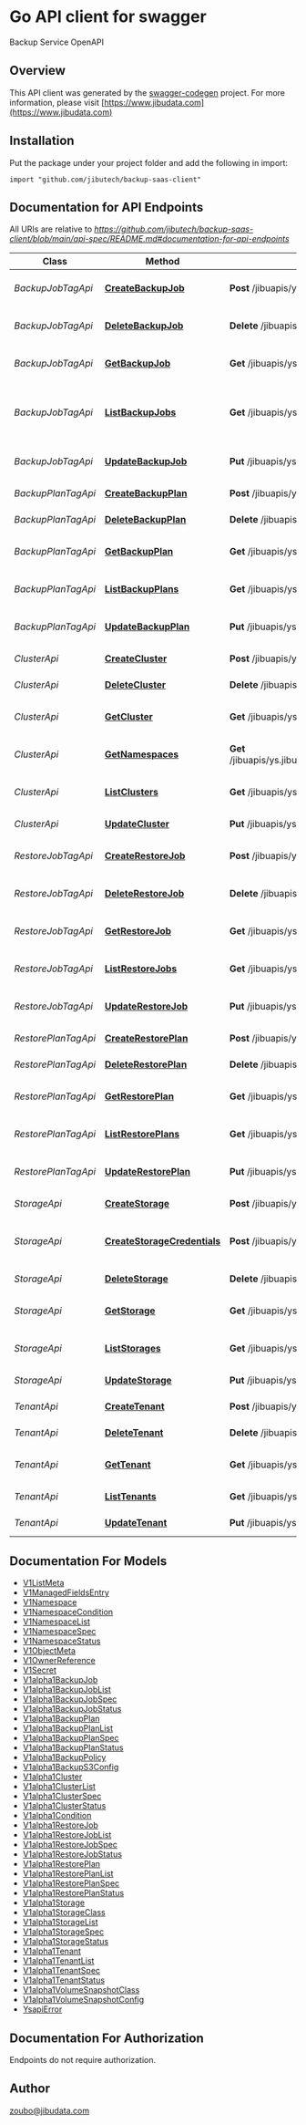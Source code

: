 # Go API client for swagger

Backup Service OpenAPI

## Overview
This API client was generated by the [swagger-codegen](https://github.com/swagger-api/swagger-codegen) project.
For more information, please visit [https://www.jibudata.com](https://www.jibudata.com)

## Installation
Put the package under your project folder and add the following in import:
```golang
import "github.com/jibutech/backup-saas-client"
```

## Documentation for API Endpoints

All URIs are relative to *https://github.com/jibutech/backup-saas-client/blob/main/api-spec/README.md#documentation-for-api-endpoints*

Class | Method | HTTP request | Description
------------ | ------------- | ------------- | -------------
*BackupJobTagApi* | [**CreateBackupJob**](docs/BackupJobTagApi.md#createbackupjob) | **Post** /jibuapis/ys.jibudata.com/v1alpha1/tenants/{tenant}/backupjobs | Create a backupjob for a tenant.
*BackupJobTagApi* | [**DeleteBackupJob**](docs/BackupJobTagApi.md#deletebackupjob) | **Delete** /jibuapis/ys.jibudata.com/v1alpha1/tenants/{tenant}/backupjobs/{backupjob} | Delete a backupjob for a tenant.
*BackupJobTagApi* | [**GetBackupJob**](docs/BackupJobTagApi.md#getbackupjob) | **Get** /jibuapis/ys.jibudata.com/v1alpha1/tenants/{tenant}/backupjobs/{backupjob} | Retrieve backupjob details.
*BackupJobTagApi* | [**ListBackupJobs**](docs/BackupJobTagApi.md#listbackupjobs) | **Get** /jibuapis/ys.jibudata.com/v1alpha1/tenants/{tenant}/backupjobs | List backupjobs of a tenant, or under a backup plan
*BackupJobTagApi* | [**UpdateBackupJob**](docs/BackupJobTagApi.md#updatebackupjob) | **Put** /jibuapis/ys.jibudata.com/v1alpha1/tenants/{tenant}/backupjobs/{backupjob} | Update a backupjob for a tenant.
*BackupPlanTagApi* | [**CreateBackupPlan**](docs/BackupPlanTagApi.md#createbackupplan) | **Post** /jibuapis/ys.jibudata.com/v1alpha1/tenants/{tenant}/backupplans | Create a backupplan.
*BackupPlanTagApi* | [**DeleteBackupPlan**](docs/BackupPlanTagApi.md#deletebackupplan) | **Delete** /jibuapis/ys.jibudata.com/v1alpha1/tenants/{tenant}/backupplans/{backupplan} | Delete a backupplan.
*BackupPlanTagApi* | [**GetBackupPlan**](docs/BackupPlanTagApi.md#getbackupplan) | **Get** /jibuapis/ys.jibudata.com/v1alpha1/tenants/{tenant}/backupplans/{backupplan} | Retrieve backupplan details.
*BackupPlanTagApi* | [**ListBackupPlans**](docs/BackupPlanTagApi.md#listbackupplans) | **Get** /jibuapis/ys.jibudata.com/v1alpha1/tenants/{tenant}/backupplans | List all backupplans of a tenant
*BackupPlanTagApi* | [**UpdateBackupPlan**](docs/BackupPlanTagApi.md#updatebackupplan) | **Put** /jibuapis/ys.jibudata.com/v1alpha1/tenants/{tenant}/backupplans/{backupplan} | Update backupplan details.
*ClusterApi* | [**CreateCluster**](docs/ClusterApi.md#createcluster) | **Post** /jibuapis/ys.jibudata.com/v1alpha1/tenants/{tenant}/clusters | Create a cluster.
*ClusterApi* | [**DeleteCluster**](docs/ClusterApi.md#deletecluster) | **Delete** /jibuapis/ys.jibudata.com/v1alpha1/tenants/{tenant}/clusters/{cluster} | Delete a cluster.
*ClusterApi* | [**GetCluster**](docs/ClusterApi.md#getcluster) | **Get** /jibuapis/ys.jibudata.com/v1alpha1/tenants/{tenant}/clusters/{cluster} | Retrieve storage details.
*ClusterApi* | [**GetNamespaces**](docs/ClusterApi.md#getnamespaces) | **Get** /jibuapis/ys.jibudata.com/v1alpha1/tenants/{tenant}/clusters/{cluster}/resources/namespaces | Get namespaces in a cluster
*ClusterApi* | [**ListClusters**](docs/ClusterApi.md#listclusters) | **Get** /jibuapis/ys.jibudata.com/v1alpha1/tenants/{tenant}/clusters | List all clusters of a tenant.
*ClusterApi* | [**UpdateCluster**](docs/ClusterApi.md#updatecluster) | **Put** /jibuapis/ys.jibudata.com/v1alpha1/tenants/{tenant}/clusters/{cluster} | Update a cluster.
*RestoreJobTagApi* | [**CreateRestoreJob**](docs/RestoreJobTagApi.md#createrestorejob) | **Post** /jibuapis/ys.jibudata.com/v1alpha1/tenants/{tenant}/restorejobs | Create a restorejob for a tenant.
*RestoreJobTagApi* | [**DeleteRestoreJob**](docs/RestoreJobTagApi.md#deleterestorejob) | **Delete** /jibuapis/ys.jibudata.com/v1alpha1/tenants/{tenant}/restorejobs/{restorejob} | Delete a restorejob for a tenant.
*RestoreJobTagApi* | [**GetRestoreJob**](docs/RestoreJobTagApi.md#getrestorejob) | **Get** /jibuapis/ys.jibudata.com/v1alpha1/tenants/{tenant}/restorejobs/{restorejob} | Retrieve restorejob details.
*RestoreJobTagApi* | [**ListRestoreJobs**](docs/RestoreJobTagApi.md#listrestorejobs) | **Get** /jibuapis/ys.jibudata.com/v1alpha1/tenants/{tenant}/restorejobs | List all restorejobs of a tenant
*RestoreJobTagApi* | [**UpdateRestoreJob**](docs/RestoreJobTagApi.md#updaterestorejob) | **Put** /jibuapis/ys.jibudata.com/v1alpha1/tenants/{tenant}/restorejobs/{restorejob} | Update a restorejob for a tenant.
*RestorePlanTagApi* | [**CreateRestorePlan**](docs/RestorePlanTagApi.md#createrestoreplan) | **Post** /jibuapis/ys.jibudata.com/v1alpha1/tenants/{tenant}/restoreplans | Create a restoreplan.
*RestorePlanTagApi* | [**DeleteRestorePlan**](docs/RestorePlanTagApi.md#deleterestoreplan) | **Delete** /jibuapis/ys.jibudata.com/v1alpha1/tenants/{tenant}/restoreplans/{restoreplan} | Delete a restoreplan.
*RestorePlanTagApi* | [**GetRestorePlan**](docs/RestorePlanTagApi.md#getrestoreplan) | **Get** /jibuapis/ys.jibudata.com/v1alpha1/tenants/{tenant}/restoreplans/{restoreplan} | Retrieve restoreplan details.
*RestorePlanTagApi* | [**ListRestorePlans**](docs/RestorePlanTagApi.md#listrestoreplans) | **Get** /jibuapis/ys.jibudata.com/v1alpha1/tenants/{tenant}/restoreplans | List all restoreplans of a tenant
*RestorePlanTagApi* | [**UpdateRestorePlan**](docs/RestorePlanTagApi.md#updaterestoreplan) | **Put** /jibuapis/ys.jibudata.com/v1alpha1/tenants/{tenant}/restoreplans/{restoreplan} | Update restoreplan details.
*StorageApi* | [**CreateStorage**](docs/StorageApi.md#createstorage) | **Post** /jibuapis/ys.jibudata.com/v1alpha1/tenants/{tenant}/storages | Create a storage.
*StorageApi* | [**CreateStorageCredentials**](docs/StorageApi.md#createstoragecredentials) | **Post** /jibuapis/ys.jibudata.com/v1alpha1/tenants/{tenant}/storages/{storage}/credentials | Create a credential for a storage.
*StorageApi* | [**DeleteStorage**](docs/StorageApi.md#deletestorage) | **Delete** /jibuapis/ys.jibudata.com/v1alpha1/tenants/{tenant}/storages/{storage} | Delete a storage.
*StorageApi* | [**GetStorage**](docs/StorageApi.md#getstorage) | **Get** /jibuapis/ys.jibudata.com/v1alpha1/tenants/{tenant}/storages/{storage} | Retrieve storage details.
*StorageApi* | [**ListStorages**](docs/StorageApi.md#liststorages) | **Get** /jibuapis/ys.jibudata.com/v1alpha1/tenants/{tenant}/storages | List all storages of a tenant.
*StorageApi* | [**UpdateStorage**](docs/StorageApi.md#updatestorage) | **Put** /jibuapis/ys.jibudata.com/v1alpha1/tenants/{tenant}/storages/{storage} | Update a storage
*TenantApi* | [**CreateTenant**](docs/TenantApi.md#createtenant) | **Post** /jibuapis/ys.jibudata.com/v1alpha1/tenants | Create a tenant.
*TenantApi* | [**DeleteTenant**](docs/TenantApi.md#deletetenant) | **Delete** /jibuapis/ys.jibudata.com/v1alpha1/tenants/{tenant} | Delete a tenant.
*TenantApi* | [**GetTenant**](docs/TenantApi.md#gettenant) | **Get** /jibuapis/ys.jibudata.com/v1alpha1/tenants/{tenant} | Retrieve tenant details.
*TenantApi* | [**ListTenants**](docs/TenantApi.md#listtenants) | **Get** /jibuapis/ys.jibudata.com/v1alpha1/tenants | List all tenants
*TenantApi* | [**UpdateTenant**](docs/TenantApi.md#updatetenant) | **Put** /jibuapis/ys.jibudata.com/v1alpha1/tenants/{tenant} | Update a tenant


## Documentation For Models

 - [V1ListMeta](docs/V1ListMeta.md)
 - [V1ManagedFieldsEntry](docs/V1ManagedFieldsEntry.md)
 - [V1Namespace](docs/V1Namespace.md)
 - [V1NamespaceCondition](docs/V1NamespaceCondition.md)
 - [V1NamespaceList](docs/V1NamespaceList.md)
 - [V1NamespaceSpec](docs/V1NamespaceSpec.md)
 - [V1NamespaceStatus](docs/V1NamespaceStatus.md)
 - [V1ObjectMeta](docs/V1ObjectMeta.md)
 - [V1OwnerReference](docs/V1OwnerReference.md)
 - [V1Secret](docs/V1Secret.md)
 - [V1alpha1BackupJob](docs/V1alpha1BackupJob.md)
 - [V1alpha1BackupJobList](docs/V1alpha1BackupJobList.md)
 - [V1alpha1BackupJobSpec](docs/V1alpha1BackupJobSpec.md)
 - [V1alpha1BackupJobStatus](docs/V1alpha1BackupJobStatus.md)
 - [V1alpha1BackupPlan](docs/V1alpha1BackupPlan.md)
 - [V1alpha1BackupPlanList](docs/V1alpha1BackupPlanList.md)
 - [V1alpha1BackupPlanSpec](docs/V1alpha1BackupPlanSpec.md)
 - [V1alpha1BackupPlanStatus](docs/V1alpha1BackupPlanStatus.md)
 - [V1alpha1BackupPolicy](docs/V1alpha1BackupPolicy.md)
 - [V1alpha1BackupS3Config](docs/V1alpha1BackupS3Config.md)
 - [V1alpha1Cluster](docs/V1alpha1Cluster.md)
 - [V1alpha1ClusterList](docs/V1alpha1ClusterList.md)
 - [V1alpha1ClusterSpec](docs/V1alpha1ClusterSpec.md)
 - [V1alpha1ClusterStatus](docs/V1alpha1ClusterStatus.md)
 - [V1alpha1Condition](docs/V1alpha1Condition.md)
 - [V1alpha1RestoreJob](docs/V1alpha1RestoreJob.md)
 - [V1alpha1RestoreJobList](docs/V1alpha1RestoreJobList.md)
 - [V1alpha1RestoreJobSpec](docs/V1alpha1RestoreJobSpec.md)
 - [V1alpha1RestoreJobStatus](docs/V1alpha1RestoreJobStatus.md)
 - [V1alpha1RestorePlan](docs/V1alpha1RestorePlan.md)
 - [V1alpha1RestorePlanList](docs/V1alpha1RestorePlanList.md)
 - [V1alpha1RestorePlanSpec](docs/V1alpha1RestorePlanSpec.md)
 - [V1alpha1RestorePlanStatus](docs/V1alpha1RestorePlanStatus.md)
 - [V1alpha1Storage](docs/V1alpha1Storage.md)
 - [V1alpha1StorageClass](docs/V1alpha1StorageClass.md)
 - [V1alpha1StorageList](docs/V1alpha1StorageList.md)
 - [V1alpha1StorageSpec](docs/V1alpha1StorageSpec.md)
 - [V1alpha1StorageStatus](docs/V1alpha1StorageStatus.md)
 - [V1alpha1Tenant](docs/V1alpha1Tenant.md)
 - [V1alpha1TenantList](docs/V1alpha1TenantList.md)
 - [V1alpha1TenantSpec](docs/V1alpha1TenantSpec.md)
 - [V1alpha1TenantStatus](docs/V1alpha1TenantStatus.md)
 - [V1alpha1VolumeSnapshotClass](docs/V1alpha1VolumeSnapshotClass.md)
 - [V1alpha1VolumeSnapshotConfig](docs/V1alpha1VolumeSnapshotConfig.md)
 - [YsapiError](docs/YsapiError.md)


## Documentation For Authorization
 Endpoints do not require authorization.


## Author

zoubo@jibudata.com

